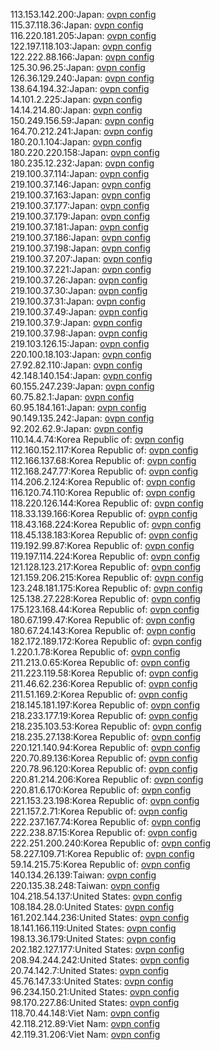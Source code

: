113.153.142.200:Japan: [ovpn config](vpn/113_153_142_200.ovpn)  
115.37.118.36:Japan: [ovpn config](vpn/115_37_118_36.ovpn)  
116.220.181.205:Japan: [ovpn config](vpn/116_220_181_205.ovpn)  
122.197.118.103:Japan: [ovpn config](vpn/122_197_118_103.ovpn)  
122.222.88.166:Japan: [ovpn config](vpn/122_222_88_166.ovpn)  
125.30.96.25:Japan: [ovpn config](vpn/125_30_96_25.ovpn)  
126.36.129.240:Japan: [ovpn config](vpn/126_36_129_240.ovpn)  
138.64.194.32:Japan: [ovpn config](vpn/138_64_194_32.ovpn)  
14.101.2.225:Japan: [ovpn config](vpn/14_101_2_225.ovpn)  
14.14.214.80:Japan: [ovpn config](vpn/14_14_214_80.ovpn)  
150.249.156.59:Japan: [ovpn config](vpn/150_249_156_59.ovpn)  
164.70.212.241:Japan: [ovpn config](vpn/164_70_212_241.ovpn)  
180.20.1.104:Japan: [ovpn config](vpn/180_20_1_104.ovpn)  
180.220.220.158:Japan: [ovpn config](vpn/180_220_220_158.ovpn)  
180.235.12.232:Japan: [ovpn config](vpn/180_235_12_232.ovpn)  
219.100.37.114:Japan: [ovpn config](vpn/219_100_37_114.ovpn)  
219.100.37.146:Japan: [ovpn config](vpn/219_100_37_146.ovpn)  
219.100.37.163:Japan: [ovpn config](vpn/219_100_37_163.ovpn)  
219.100.37.177:Japan: [ovpn config](vpn/219_100_37_177.ovpn)  
219.100.37.179:Japan: [ovpn config](vpn/219_100_37_179.ovpn)  
219.100.37.181:Japan: [ovpn config](vpn/219_100_37_181.ovpn)  
219.100.37.186:Japan: [ovpn config](vpn/219_100_37_186.ovpn)  
219.100.37.198:Japan: [ovpn config](vpn/219_100_37_198.ovpn)  
219.100.37.207:Japan: [ovpn config](vpn/219_100_37_207.ovpn)  
219.100.37.221:Japan: [ovpn config](vpn/219_100_37_221.ovpn)  
219.100.37.26:Japan: [ovpn config](vpn/219_100_37_26.ovpn)  
219.100.37.30:Japan: [ovpn config](vpn/219_100_37_30.ovpn)  
219.100.37.31:Japan: [ovpn config](vpn/219_100_37_31.ovpn)  
219.100.37.49:Japan: [ovpn config](vpn/219_100_37_49.ovpn)  
219.100.37.9:Japan: [ovpn config](vpn/219_100_37_9.ovpn)  
219.100.37.98:Japan: [ovpn config](vpn/219_100_37_98.ovpn)  
219.103.126.15:Japan: [ovpn config](vpn/219_103_126_15.ovpn)  
220.100.18.103:Japan: [ovpn config](vpn/220_100_18_103.ovpn)  
27.92.82.110:Japan: [ovpn config](vpn/27_92_82_110.ovpn)  
42.148.140.154:Japan: [ovpn config](vpn/42_148_140_154.ovpn)  
60.155.247.239:Japan: [ovpn config](vpn/60_155_247_239.ovpn)  
60.75.82.1:Japan: [ovpn config](vpn/60_75_82_1.ovpn)  
60.95.184.161:Japan: [ovpn config](vpn/60_95_184_161.ovpn)  
90.149.135.242:Japan: [ovpn config](vpn/90_149_135_242.ovpn)  
92.202.62.9:Japan: [ovpn config](vpn/92_202_62_9.ovpn)  
110.14.4.74:Korea Republic of: [ovpn config](vpn/110_14_4_74.ovpn)  
112.160.152.117:Korea Republic of: [ovpn config](vpn/112_160_152_117.ovpn)  
112.166.137.68:Korea Republic of: [ovpn config](vpn/112_166_137_68.ovpn)  
112.168.247.77:Korea Republic of: [ovpn config](vpn/112_168_247_77.ovpn)  
114.206.2.124:Korea Republic of: [ovpn config](vpn/114_206_2_124.ovpn)  
116.120.74.110:Korea Republic of: [ovpn config](vpn/116_120_74_110.ovpn)  
118.220.126.144:Korea Republic of: [ovpn config](vpn/118_220_126_144.ovpn)  
118.33.139.166:Korea Republic of: [ovpn config](vpn/118_33_139_166.ovpn)  
118.43.168.224:Korea Republic of: [ovpn config](vpn/118_43_168_224.ovpn)  
118.45.138.183:Korea Republic of: [ovpn config](vpn/118_45_138_183.ovpn)  
119.192.99.87:Korea Republic of: [ovpn config](vpn/119_192_99_87.ovpn)  
119.197.114.224:Korea Republic of: [ovpn config](vpn/119_197_114_224.ovpn)  
121.128.123.217:Korea Republic of: [ovpn config](vpn/121_128_123_217.ovpn)  
121.159.206.215:Korea Republic of: [ovpn config](vpn/121_159_206_215.ovpn)  
123.248.181.175:Korea Republic of: [ovpn config](vpn/123_248_181_175.ovpn)  
125.138.27.228:Korea Republic of: [ovpn config](vpn/125_138_27_228.ovpn)  
175.123.168.44:Korea Republic of: [ovpn config](vpn/175_123_168_44.ovpn)  
180.67.199.47:Korea Republic of: [ovpn config](vpn/180_67_199_47.ovpn)  
180.67.24.143:Korea Republic of: [ovpn config](vpn/180_67_24_143.ovpn)  
182.172.189.172:Korea Republic of: [ovpn config](vpn/182_172_189_172.ovpn)  
1.220.1.78:Korea Republic of: [ovpn config](vpn/1_220_1_78.ovpn)  
211.213.0.65:Korea Republic of: [ovpn config](vpn/211_213_0_65.ovpn)  
211.223.119.58:Korea Republic of: [ovpn config](vpn/211_223_119_58.ovpn)  
211.46.62.236:Korea Republic of: [ovpn config](vpn/211_46_62_236.ovpn)  
211.51.169.2:Korea Republic of: [ovpn config](vpn/211_51_169_2.ovpn)  
218.145.181.197:Korea Republic of: [ovpn config](vpn/218_145_181_197.ovpn)  
218.233.177.19:Korea Republic of: [ovpn config](vpn/218_233_177_19.ovpn)  
218.235.103.53:Korea Republic of: [ovpn config](vpn/218_235_103_53.ovpn)  
218.235.27.138:Korea Republic of: [ovpn config](vpn/218_235_27_138.ovpn)  
220.121.140.94:Korea Republic of: [ovpn config](vpn/220_121_140_94.ovpn)  
220.70.89.136:Korea Republic of: [ovpn config](vpn/220_70_89_136.ovpn)  
220.78.96.120:Korea Republic of: [ovpn config](vpn/220_78_96_120.ovpn)  
220.81.214.206:Korea Republic of: [ovpn config](vpn/220_81_214_206.ovpn)  
220.81.6.170:Korea Republic of: [ovpn config](vpn/220_81_6_170.ovpn)  
221.153.23.198:Korea Republic of: [ovpn config](vpn/221_153_23_198.ovpn)  
221.157.2.71:Korea Republic of: [ovpn config](vpn/221_157_2_71.ovpn)  
222.237.167.74:Korea Republic of: [ovpn config](vpn/222_237_167_74.ovpn)  
222.238.87.15:Korea Republic of: [ovpn config](vpn/222_238_87_15.ovpn)  
222.251.200.240:Korea Republic of: [ovpn config](vpn/222_251_200_240.ovpn)  
58.227.109.71:Korea Republic of: [ovpn config](vpn/58_227_109_71.ovpn)  
59.14.215.75:Korea Republic of: [ovpn config](vpn/59_14_215_75.ovpn)  
140.134.26.139:Taiwan: [ovpn config](vpn/140_134_26_139.ovpn)  
220.135.38.248:Taiwan: [ovpn config](vpn/220_135_38_248.ovpn)  
104.218.54.137:United States: [ovpn config](vpn/104_218_54_137.ovpn)  
108.184.28.0:United States: [ovpn config](vpn/108_184_28_0.ovpn)  
161.202.144.236:United States: [ovpn config](vpn/161_202_144_236.ovpn)  
18.141.166.119:United States: [ovpn config](vpn/18_141_166_119.ovpn)  
198.13.36.179:United States: [ovpn config](vpn/198_13_36_179.ovpn)  
202.182.127.177:United States: [ovpn config](vpn/202_182_127_177.ovpn)  
208.94.244.242:United States: [ovpn config](vpn/208_94_244_242.ovpn)  
20.74.142.7:United States: [ovpn config](vpn/20_74_142_7.ovpn)  
45.76.147.33:United States: [ovpn config](vpn/45_76_147_33.ovpn)  
96.234.150.21:United States: [ovpn config](vpn/96_234_150_21.ovpn)  
98.170.227.86:United States: [ovpn config](vpn/98_170_227_86.ovpn)  
118.70.44.148:Viet Nam: [ovpn config](vpn/118_70_44_148.ovpn)  
42.118.212.89:Viet Nam: [ovpn config](vpn/42_118_212_89.ovpn)  
42.119.31.206:Viet Nam: [ovpn config](vpn/42_119_31_206.ovpn)  
